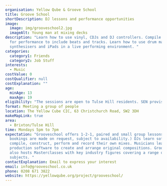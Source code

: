 ```yaml
---
organisation: Yellow Qube & Groove School
title: Groove School
shortDescription: DJ lessons and performance opportunities
image:
  image: img/grooveschool2.jpg
  imageAlt: Young man at mixing decks
description: "Learn how to use vinyl, CDJs and DJ controllers. Compile playlists
  for performance to include beats and tracks. Learn how to use drum machines,
  synthesisers and iPads in a live performing environment. "
categories:
  category1: Friends
  category2: Job Stuff
interests:
  - Music
costValue: 0
costQualifier: null
costExplanation: ""
age:
  minAge: 13
  maxAge: 19
eligibility: "The sessions are open to Tulse Hill residents. SEN provision is available. "
format: Meeting a group of people
location: The Yellow Cube CIC, 63 Christchurch Road, SW2 3DH
makeMapLink: true
area:
  - Brixton/Tulse Hill
time: Mondays 5pm to 7pm
expectation: "Grooveschool offers 1-2-1, paired and small group lessons. (1-2-1
  bookings are made on request, subject to availability.) DJs learn software to
  compile, construct, perform and record their own mixes. Musicians learn music
  production software to create and arrange original compositions. Grooveschool
  also hosts Masterclasses with key industry figures covering a range of
  subjects. "
contactExplanation: Email to express your interest
email: info@grooveschool.co.uk
phone: 0208 671 3822
website: https://yellowqube.org/project/grooveschool/
---
```

